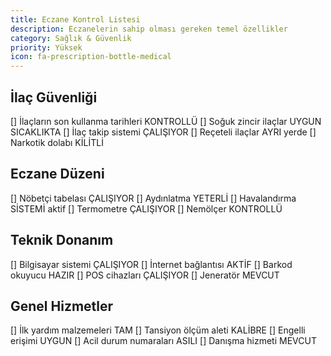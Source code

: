```yaml
---
title: Eczane Kontrol Listesi
description: Eczanelerin sahip olması gereken temel özellikler
category: Sağlık & Güvenlik
priority: Yüksek
icon: fa-prescription-bottle-medical
---
```


## İlaç Güvenliği

[] İlaçların son kullanma tarihleri KONTROLLÜ
[] Soğuk zincir ilaçlar UYGUN SICAKLIKTA
[] İlaç takip sistemi ÇALIŞIYOR
[] Reçeteli ilaçlar AYRI yerde
[] Narkotik dolabı KİLİTLİ

## Eczane Düzeni

[] Nöbetçi tabelası ÇALIŞIYOR
[] Aydınlatma YETERLİ
[] Havalandırma SİSTEMİ aktif
[] Termometre ÇALIŞIYOR
[] Nemölçer KONTROLLÜ

## Teknik Donanım

[] Bilgisayar sistemi ÇALIŞIYOR
[] İnternet bağlantısı AKTİF
[] Barkod okuyucu HAZIR
[] POS cihazları ÇALIŞIYOR
[] Jeneratör MEVCUT

## Genel Hizmetler

[] İlk yardım malzemeleri TAM
[] Tansiyon ölçüm aleti KALİBRE
[] Engelli erişimi UYGUN
[] Acil durum numaraları ASILI
[] Danışma hizmeti MEVCUT
